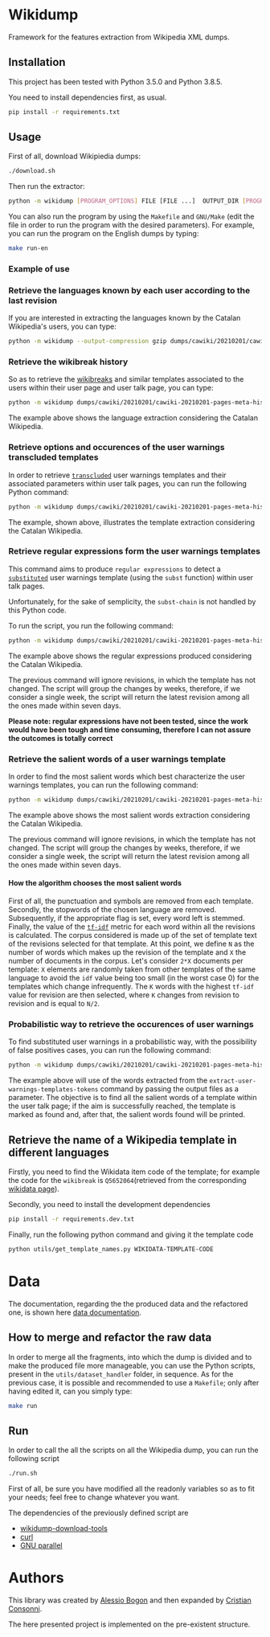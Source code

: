 # Wikidump

Framework for the features extraction from Wikipedia XML dumps.

## Installation

This project has been tested with Python 3.5.0 and Python 3.8.5.

You need to install dependencies first, as usual.
```sh
pip install -r requirements.txt
```

## Usage

First of all, download Wikipiedia dumps:

```sh
./download.sh
```

Then run the extractor:

```sh
python -m wikidump [PROGRAM_OPTIONS] FILE [FILE ...]  OUTPUT_DIR [PROGRAM_OPTIONS] FUNCTION [FUNCTION_OPTIONS]
```

You can also run the program by using the `Makefile` and `GNU/Make` (edit the file in order to run the program with the desired parameters).
For example, you can run the program on the English dumps by typing:

```sh
make run-en
```

### Example of use

### Retrieve the languages known by each user according to the last revision

If you are interested in extracting the languages known by the Catalan Wikipedia's users, you can type:

```sh
python -m wikidump --output-compression gzip dumps/cawiki/20210201/cawiki-20210201-pages-meta-history.xml.7z output extract-known-languages --only-pages-with-languages --only-revisions-with-languages --only-last-revision
```

### Retrieve the wikibreak history

So as to retrieve the [wikibreaks](https://en.wikipedia.org/wiki/Template:Wikibreak) and similar templates associated to the users within their user page and user talk page, you can type:

```sh
python -m wikidump dumps/cawiki/20210201/cawiki-20210201-pages-meta-history.xml.7z output_wikibreaks --output-compression gzip extract-wikibreaks --only-pages-with-wikibreaks
```

The example above shows the language extraction considering the Catalan Wikipedia.

### Retrieve options and occurences of the user warnings transcluded templates

In order to retrieve [`transcluded`](https://en.wikipedia.org/wiki/Wikipedia:Transclusion) user warnings templates and their associated parameters within user talk pages, you can run the following Python command:

```sh
python -m wikidump dumps/cawiki/20210201/cawiki-20210201-pages-meta-history.xml.7z output_user_warnings_transcluded --output-compression gzip extract-user-warnings --only-pages-with-user-warnings
```
The example, shown above, illustrates the template extraction considering the Catalan Wikipedia.

### Retrieve regular expressions form the user warnings templates

This command aims to produce `regular expressions` to detect a [`substituted`](https://en.wikipedia.org/wiki/Wikipedia:Substitution) user warnings template (using the `subst` function) within user talk pages. 

Unfortunately, for the sake of semplicity, the `subst-chain` is not handled by this Python code.

To run the script, you run the following command:

```sh
python -m wikidump dumps/cawiki/20210201/cawiki-20210201-pages-meta-history.xml.7z output_user_warnings_regex --output-compression gzip extract-user-warnings-templates --esclude-template-repetition --set-interval '1 week'
```

The example above shows the regular expressions produced considering the Catalan Wikipedia.

The previous command will ignore revisions, in which the template has not changed. 
The script will group the changes by weeks, therefore, if we consider a single week, the script will return the latest revision among all the ones made within seven days.

**Please note: regular expressions have not been tested, since the work would have been tough and time consuming, therefore I can not assure the outcomes is totally correct**

### Retrieve the salient words of a user warnings template

In order to find the most salient words which best characterize the user warnings templates, you can run the following command:

```sh
python -m wikidump dumps/cawiki/20210201/cawiki-20210201-pages-meta-history.xml.7z output_user_warnings_tokens --output-compression gzip extract-user-warnings-templates-tokens --esclude-template-repetition --set-interval '1 week' --language catalan
```
The example above shows the most salient words extraction considering the Catalan Wikipedia.

The previous command will ignore revisions, in which the template has not changed. 
The script will group the changes by weeks, therefore, if we consider a single week, the script will return the latest revision among all the ones made within seven days.

#### How the algorithm chooses the most salient words

First of all, the punctuation and symbols are removed from each template.
Secondly, the stopwords of the chosen language are removed. Subsequently, if the appropriate flag is set, every word left is stemmed.
Finally, the value of the [`tf-idf`](https://en.wikipedia.org/wiki/Tf%E2%80%93idf) metric for each word within all the revisions is calculated. 
The corpus considered is made up of the set of template text of the revisions selected for that template.
At this point, we define `N` as the number of words which makes up the revision of the template and `X` the number of documents in the corpus. 
Let's consider `2*X` documents per template: `X` elements are randomly taken from other templates of the same language to avoid the `idf` value being too small (in the worst case 0) for the templates which change infrequently. 
The `K` words with the highest `tf-idf` value for revision are then selected, where `K` changes from revision to revision and is equal to `N/2`.

### Probabilistic way to retrieve the occurences of user warnings

To find substituted user warnings in a probabilistic way, with the possibility of false positives cases, you can run the following command:

```sh
python -m wikidump dumps/cawiki/20210201/cawiki-20210201-pages-meta-history.xml.7z output_user_warnings_probabilistic --output-compression gzip extract-user-warnings-templates-probabilistic --only-pages-with-user-warnings --language catalan output_tokens/cawiki-20210201-pages-meta-history.xml.7z.features.json.gz --only-last-revision
```

The example above will use of the words extracted from the `extract-user-warnings-templates-tokens` command by passing the output files as a parameter.
The objective is to find all the salient words of a template within the user talk page; if the aim is successfully reached, the template is marked as found and, after that, the salient words found will be printed. 

## Retrieve the name of a Wikipedia template in different languages

Firstly, you need to find the Wikidata item code of the template; for example the code for the `wikibreak` is `Q5652064`(retrieved from the corresponding [wikidata page](https://www.wikidata.org/wiki/Q5652064)). 

Secondly, you need to install the development dependencies

```sh
pip install -r requirements.dev.txt
```

Finally, run the following python command and giving it the template code 

```sh
python utils/get_template_names.py WIKIDATA-TEMPLATE-CODE
```

# Data

The documentation, regarding the the produced data and the refactored one, is shown here [data documentation](https://github.com/WikiCommunityHealth/wikipedia-languages-wikibreaks-user-warnings-analysis/blob/master/docs/data-format.pdf).

## How to merge and refactor the raw data

In order to merge all the fragments, into which the dump is divided and to make the produced file more manageable, you can use the Python scripts, present in the `utils/dataset_handler` folder, in sequence.
As for the previous case, it is possible and recommended to use a `Makefile`;
only after having edited it, can you simply type:

```sh
make run
```

## Run

In order to call the all the scripts on all the Wikipedia dump, you can run the following script

```bash
./run.sh
```

First of all, be sure you have modified all the readonly variables so as to fit your needs; feel free to change whatever you want.

The dependencies of the previously defined script are

* [wikidump-download-tools](https://github.com/CristianCantoro/wikidump-download-tools)
* [curl](https://curl.se/)
* [GNU parallel](https://www.gnu.org/software/parallel/)


# Authors

This library was created by [Alessio Bogon](https://github.com/youtux) and then expanded by [Cristian Consonni](https://github.com/CristianCantoro).

The here presented project is implemented on the pre-existent structure.